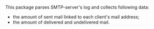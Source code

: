 This package parses SMTP-server's log and collects following data:

- the amount of sent mail linked to each client's mail address;
- the amount of delivered and undelivered mail.
